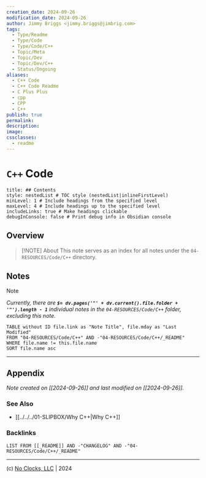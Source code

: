 ```yaml
---
creation_date: 2024-09-26
modification_date: 2024-09-26
author: Jimmy Briggs <jimmy.briggs@jimbrig.com>
tags:
  - Type/Readme
  - Type/Code
  - Type/Code/C++
  - Topic/Meta
  - Topic/Dev
  - Topic/Dev/C++
  - Status/Ongoing
aliases:
  - C++ Code
  - C++ Code Readme
  - C Plus Plus
  - cpp
  - CPP
  - C++
publish: true
permalink:
description:
image:
cssclasses:
  - readme
---
```



# `C++` Code

```table-of-contents
title: ## Contents 
style: nestedList # TOC style (nestedList|inlineFirstLevel)
minLevel: 1 # Include headings from the specified level
maxLevel: 4 # Include headings up to the specified level
includeLinks: true # Make headings clickable
debugInConsole: false # Print debug info in Obsidian console
```

## Overview

> [!NOTE] About
> This note serves as an index for all notes under the `04-RESOURCES/Code/C++` directory.

## Notes

> [!NOTE]
> *Currently, there are **`$= dv.pages('"' + dv.current().file.folder + '"').length - 1`**  individual notes in the `04-RESOURCES/Code/C++` folder, excluding this note.*

```dataview
TABLE without ID file.link as "Note Title", file.mday as "Last Modified"
FROM "04-RESOURCES/Code/C++" AND -"04-RESOURCES/Code/C++/_README"
WHERE file.name != this.file.name
SORT file.name asc
```

***

## Appendix

*Note created on [[2024-09-26]] and last modified on [[2024-09-26]].*

### See Also

- [[../../../01-SLIPBOX/Why C++|Why C++]]

### Backlinks

```dataview
LIST FROM [[_README]] AND -"CHANGELOG" AND -"04-RESOURCES/Code/C++/_README"
```

***

(c) [No Clocks, LLC](https://github.com/noclocks) | 2024